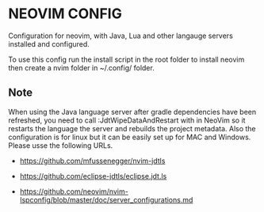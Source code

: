 # NEOVIM CONFIG

Configuration for neovim, with Java, Lua and other langauge servers installed and configured.

To use this config run the install script in the root folder to install neovim
then create a nvim folder in ~/.config/ folder.

## Note

When using the Java language server after gradle dependencies have been refreshed, you need to call
:JdtWipeDataAndRestart with in NeoVim so it restarts the language the server and rebuilds the project metadata. Also the configuration is for linux but it can be easily set up for MAC and Windows. Please usse the following URLs.

- https://github.com/mfussenegger/nvim-jdtls

- https://github.com/eclipse-jdtls/eclipse.jdt.ls

- https://github.com/neovim/nvim-lspconfig/blob/master/doc/server_configurations.md
